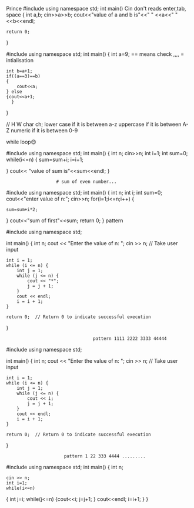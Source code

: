 Prince
#include <iostream>
using namespace std;
int main()                                             Cin don't reads enter,tab, space
{ int a,b;
cin>>a>>b;
cout<<"value of a and b is"<<" " <<a<<" "<<b<<endl;
   
    return 0;
}

#include <iostream>
using namespace std;
int main()
{
    int a=9;                       == means check  ,,,,    = intialisation
   
    int b=a+1;
    if((a==3)==b)
    {
        cout<<a;
    } else
    {cout<<a+1;
      }
    
}

// H W
 char ch;
 lower case if it is between a-z
 uppercase if it is between A-Z
 numeric if it is between 0-9


while loop😊


#include<iostream>
using namespace std;
int main()
{
    int n;
    cin>>n;
    int i=1;
    int sum=0;
    while(i<=n)
    {
    sum=sum+i;
    i=i+1;
    
} cout<< "value of sum is"<<sum<<endl;
}


                       # sum of even number...
#include <iostream>
using namespace std;
 int main()
{
    int n;
    int i;
    int sum=0;
    cout<<"enter value of n:";
    cin>>n;
    for(i=1;i<=n;i++)
{
   
    sum=sum+i*2;
       
}
cout<<"sum of first"<<sum;
    return 0;
}
                                                       pattern


#include <iostream>
using namespace std;

int main() {
    int n;
    cout << "Enter the value of n: ";
    cin >> n;  // Take user input

    int i = 1;
    while (i <= n) {
        int j = 1;
        while (j <= n) {
            cout << "*";
            j = j + 1;
        }
        cout << endl;
        i = i + 1;
    }

    return 0;  // Return 0 to indicate successful execution
}

                                     pattern 1111 2222 3333 44444
#include <iostream>
using namespace std;

int main() {
    int n;
    cout << "Enter the value of n: ";
    cin >> n;  // Take user input

    int i = 1;
    while (i <= n) {
        int j = 1;
        while (j <= n) {
            cout << i;
            j = j + 1;
        }
        cout << endl;
        i = i + 1;
    }

    return 0;  // Return 0 to indicate successful execution
}

                          pattern 1 22 333 4444 .........
#include <iostream>
using namespace std;
int main()
{
    int n;
    
    cin >> n;
    int i=1;
    while(i<=n)
   {
       int j=i;
    while(j<=n)
    {cout<<i;
       j=j+1;
   }
    cout<<endl;
    i=i+1;
}
}





